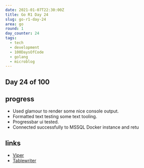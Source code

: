 ```yaml
---
date: 2021-01-07T22:30:00Z
title: Go R1 Day 24
slug: go-r1-day-24
area: go
round: 1
day_counter: 24
tags:
  - tech
  - development
  - 100DaysOfCode
  - golang
  - microblog
---
```


## Day 24 of 100

## progress

- Used glamour to render some nice console output.
- Formatted text testing some text tooling.
- Progressbar ui tested.
- Connected successfully to MSSQL Docker instance and retu

## links

- [Viper](https://github.com/spf13/viper)
- [Tablewriter](https://github.com/olekukonko/tablewriter)
<!--stackedit_data:
eyJoaXN0b3J5IjpbLTE3MzMwNTQwNV19
-->